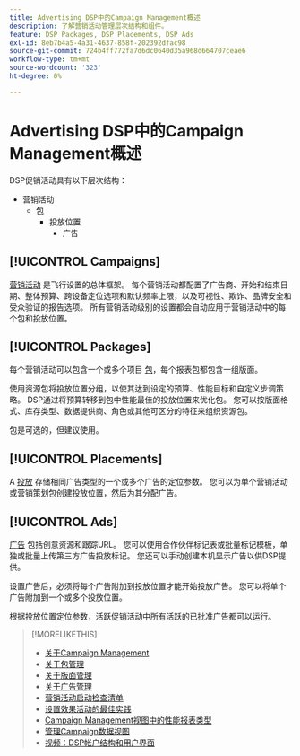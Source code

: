 ```yaml
---
title: Advertising DSP中的Campaign Management概述
description: 了解营销活动管理层次结构和组件。
feature: DSP Packages, DSP Placements, DSP Ads
exl-id: 8eb7b4a5-4a31-4637-858f-202392dfac98
source-git-commit: 724b4ff772fa7d6dc0640d35a968d664707ceae6
workflow-type: tm+mt
source-wordcount: '323'
ht-degree: 0%

---
```


# Advertising DSP中的Campaign Management概述

DSP促销活动具有以下层次结构：

* 营销活动
   * 包
      * 投放位置
         * 广告
<!-- Do clients think in terms of insertion orders? If yes, then work in the following info.:
In Advertising DSP, an insertion order is represented as a campaign, and line items are represented as packages. Each package will include placements, which can use different strategies and tactics to deliver the line item requirements.
-->

## [!UICONTROL Campaigns]

[营销活动](/help/dsp/campaign-management/campaigns/campaign-about.md) 是飞行设置的总体框架。 每个营销活动都配置了广告商、开始和结束日期、整体预算、跨设备定位选项和默认频率上限，以及可视性、欺诈、品牌安全和受众验证的报告选项。 所有营销活动级别的设置都会自动应用于营销活动中的每个包和投放位置。

## [!UICONTROL Packages]

每个营销活动可以包含一个或多个项目 [包](/help/dsp/campaign-management/packages/package-about.md)，每个报表包都包含一组版面。

使用资源包将投放位置分组，以使其达到设定的预算、性能目标和自定义步调策略。 DSP通过将预算转移到包中性能最佳的投放位置来优化包。 您可以按版面格式、库存类型、数据提供商、角色或其他可区分的特征来组织资源包。

包是可选的，但建议使用。

## [!UICONTROL Placements]

A [投放](/help/dsp/campaign-management/placements/placement-about.md) 存储相同广告类型的一个或多个广告的定位参数。 您可以为单个营销活动或营销策划包创建投放位置，然后为其分配广告。

## [!UICONTROL Ads]

[广告](/help/dsp/campaign-management/ads/ad-about.md) 包括创意资源和跟踪URL。 您可以使用合作伙伴标记表或批量标记模板，单独或批量上传第三方广告投放标记。 您还可以手动创建本机显示广告以供DSP提供。

设置广告后，必须将每个广告附加到投放位置才能开始投放广告。 您可以将单个广告附加到一个或多个投放位置。

根据投放位置定位参数，活跃促销活动中所有活跃的已批准广告都可以运行。

>[!MORELIKETHIS]
>
>* [关于Campaign Management](/help/dsp/campaign-management/campaigns/campaign-about.md)
>* [关于包管理](/help/dsp/campaign-management/packages/package-about.md)
>* [关于版面管理](/help/dsp/campaign-management/placements/placement-about.md)
>* [关于广告管理](/help/dsp/campaign-management/ads/ad-about.md)
>* [营销活动启动检查清单](/help/dsp/campaign-management/campaign-launch-checklist.md)
>* [设置效果活动的最佳实践](/help/dsp/optimization/campaign-best-practices-performance.md)
>* [Campaign Management视图中的性能报表类型](/help/dsp/campaign-management/reports/campaign-reports-about.md)
>* [管理Campaign数据视图](/help/dsp/campaign-management/reports/campaign-data-views-manage.md)
>* [视频：DSP帐户结构和用户界面](https://experienceleague.adobe.com/docs/advertising-learn/tutorials/dsp/ui.html)

